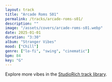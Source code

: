 ```yaml
---
layout: track
title: "Arcade Roms S01"
permalink: /tracks/arcade-roms-s01/
description: ""
image: "/assets/covers/arcade-roms-s01.webp"
date: 2025-01-01
duration: "3:30"
album: "Stranger Vibes"
mood: ["Chill"]
genre: ["lo-fi", "swing", "cinematic"]
bpm: 84
key: "G"
---
```


Explore more vibes in the [StudioRich track library](/tracks/).
